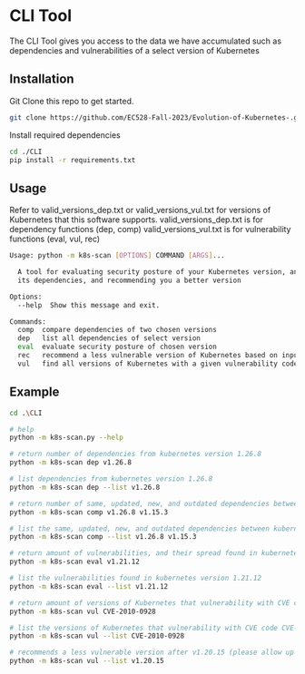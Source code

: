 # CLI Tool

The CLI Tool gives you access to the data we have accumulated such as dependencies and vulnerabilities of a select version of Kubernetes

## Installation

Git Clone this repo to get started.

```bash
git clone https://github.com/EC528-Fall-2023/Evolution-of-Kubernetes-.git
```

Install required dependencies

```bash
cd ./CLI
pip install -r requirements.txt
```

## Usage

Refer to valid_versions_dep.txt or valid_versions_vul.txt for versions of Kubernetes that this software supports.
valid_versions_dep.txt is for dependency functions (dep, comp)
valid_versions_vul.txt is for vulnerability functions (eval, vul, rec)

```bash
Usage: python -m k8s-scan [OPTIONS] COMMAND [ARGS]...

  A tool for evaluating security posture of your Kubernetes version, analyzing
  its dependencies, and recommending you a better version

Options:
  --help  Show this message and exit.

Commands:
  comp  compare dependencies of two chosen versions
  dep   list all dependencies of select version
  eval  evaluate security posture of chosen version
  rec   recommend a less vulnerable version of Kubernetes based on input
  vul   find all versions of Kubernetes with a given vulnerability code
```

## Example

```bash
cd .\CLI

# help
python -m k8s-scan.py --help

# return number of dependencies from kubernetes version 1.26.8
python -m k8s-scan dep v1.26.8

# list dependencies from kubernetes version 1.26.8
python -m k8s-scan dep --list v1.26.8

# return number of same, updated, new, and outdated dependencies between kubernetes version 1.26.8 and 1.15.3
python -m k8s-scan comp v1.26.8 v1.15.3

# list the same, updated, new, and outdated dependencies between kubernetes version 1.26.8 and 1.15.3
python -m k8s-scan comp --list v1.26.8 v1.15.3

# return amount of vulnerabilities, and their spread found in kubernetes version 1.21.12
python -m k8s-scan eval v1.21.12

# list the vulnerabilities found in kubernetes version 1.21.12
python -m k8s-scan eval --list v1.21.12

# return amount of versions of Kubernetes that vulnerability with CVE code CVE-2010-0928 was found in
python -m k8s-scan vul CVE-2010-0928

# list the versions of Kubernetes that vulnerability with CVE code CVE-2010-0928 was found in
python -m k8s-scan vul --list CVE-2010-0928

# recommends a less vulnerable version after v1.20.15 (please allow up to 3 minutes to calculate thanks!)
python -m k8s-scan vul --list v1.20.15
```
